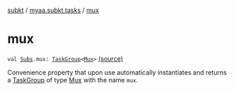 [subkt](../index.md) / [myaa.subkt.tasks](index.md) / [mux](./mux.md)

# mux

`val `[`Subs`](-subs/index.md)`.mux: `[`TaskGroup`](-task-group/index.md)`<`[`Mux`](-mux/index.md)`>` [(source)](https://github.com/Myaamori/SubKt/blob/0.1.8/src/main/kotlin/myaa/subkt/tasks/muxtask.kt#L943)

Convenience property that upon use automatically instantiates and returns a
[TaskGroup](-task-group/index.md) of type [Mux](-mux/index.md) with the name `mux`.

